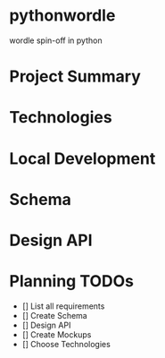 # pythonwordle
wordle spin-off in python

# Project Summary

# Technologies

# Local Development

# Schema

# Design API

# Planning TODOs
- [] List all requirements
- [] Create Schema
- [] Design API
- [] Create Mockups
- [] Choose Technologies
